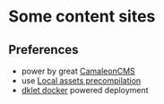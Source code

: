 # Some content sites 

## Preferences

* power by great [CamaleonCMS](https://github.com/owen2345/camaleon-cms)
* use [Local assets precompilation](https://guides.rubyonrails.org/asset_pipeline.html#local-precompilation)
* [dklet docker](https://github.com/dailyops/dklet) powered deployment
